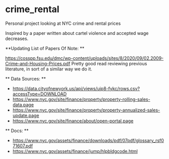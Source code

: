 # crime_rental
Personal project looking at NYC crime and rental prices

Inspired by a paper written about cartel violence and accepted wage decreases. 

**Updating List of Papers Of Note: **

https://cosspp.fsu.edu/dmc/wp-content/uploads/sites/8/2020/09/02.2009-Crime-and-Housing-Prices.pdf
Pretty good read reviewing previous literature, in sort of a similar way we do it. 

** Data Sources: **
- https://data.cityofnewyork.us/api/views/uip8-fykc/rows.csv?accessType=DOWNLOAD
- https://www.nyc.gov/site/finance/property/property-rolling-sales-data.page
- https://www.nyc.gov/site/finance/property/property-annualized-sales-update.page
- https://www.nyc.gov/site/finance/about/open-portal.page

** Docs: **
- https://www.nyc.gov/assets/finance/downloads/pdf/07pdf/glossary_rsf071607.pdf
- https://www.nyc.gov/assets/finance/jump/hlpbldgcode.html
